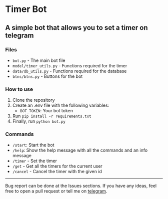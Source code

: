 # Timer Bot

## A simple bot that allows you to set a timer on telegram

### Files
- `bot.py` - The main bot file
- `model/timer_utils.py` - Functions required for the timer
- `data/db_utils.py` - Functions required for the database
- `btns/btns.py` - Buttons for the bot


### How to use
1. Clone the repository
2. Create an .env file with the following variables:
    - `BOT_TOKEN`: Your bot token
3. Run `pip install -r requirements.txt`
4. Finally, run `python bot.py`

### Commands
- `/start`: Start the bot
- `/help`: Show the help message with all the commands and an info message
- `/timer` - Set the timer
- `/get` - Get all the timers for the current user
- `/cancel` - Cancel the timer with the given id

---
Bug report can be done at the Issues sections. If you have any ideas, feel free to open a pull request or tell me on [telegram](https://t.me/officialbishowb).